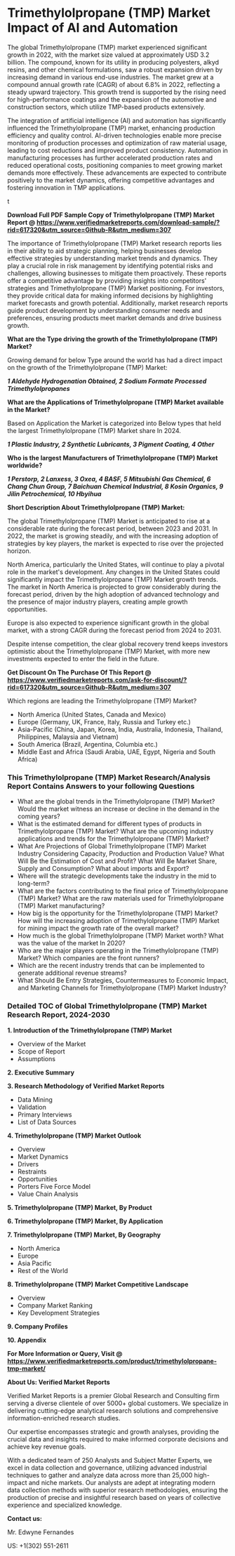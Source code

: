 <meta name="title" content="Global  Trimethylolpropane (TMP) Market Impact of AI and Automation"><meta name="description" content="  The global Trimethylolpropane (TMP) market experienced significant growth in 2022, with the market size valued at approximately USD 3.2 billion. The compound, known "><meta name="title" content=" Trimethylolpropane (TMP) Market Size, Share, Scope, Trends, Growth, Opportunities, Analysis, Forecast"> <h1>Trimethylolpropane (TMP) Market Impact of AI and Automation</h1> <p>The global Trimethylolpropane (TMP) market experienced significant growth in 2022, with the market size valued at approximately USD 3.2 billion. The compound, known for its utility in producing polyesters, alkyd resins, and other chemical formulations, saw a robust expansion driven by increasing demand in various end-use industries. The market grew at a compound annual growth rate (CAGR) of about 6.8% in 2022, reflecting a steady upward trajectory. This growth trend is supported by the rising need for high-performance coatings and the expansion of the automotive and construction sectors, which utilize TMP-based products extensively.</p> <p>The integration of artificial intelligence (AI) and automation has significantly influenced the Trimethylolpropane (TMP) market, enhancing production efficiency and quality control. AI-driven technologies enable more precise monitoring of production processes and optimization of raw material usage, leading to cost reductions and improved product consistency. Automation in manufacturing processes has further accelerated production rates and reduced operational costs, positioning companies to meet growing market demands more effectively. These advancements are expected to contribute positively to the market dynamics, offering competitive advantages and fostering innovation in TMP applications.</p> t</p><p id="" class=""><strong>Download Full PDF Sample Copy of Trimethylolpropane (TMP) Market Report @ <a href="https://www.verifiedmarketreports.com/download-sample/?rid=617320&utm_source=Github-R&utm_medium=307" target="_blank">https://www.verifiedmarketreports.com/download-sample/?rid=617320&utm_source=Github-R&utm_medium=307</a></strong></p><p>The importance of&nbsp;Trimethylolpropane (TMP) Market research reports lies in their ability to aid strategic planning, helping businesses develop effective strategies by understanding market trends and dynamics. They play a crucial role in risk management by identifying potential risks and challenges, allowing businesses to mitigate them proactively. These reports offer a competitive advantage by providing insights into competitors' strategies and Trimethylolpropane (TMP) Market positioning. For investors, they provide critical data for making informed decisions by highlighting market forecasts and growth potential. Additionally, market research reports guide product development by understanding consumer needs and preferences, ensuring products meet market demands and drive business growth.</p><p><strong>What are the&nbsp;Type driving the growth of the Trimethylolpropane (TMP) Market?</strong></p><p id="" class="">Growing demand for below Type around the world has had a direct impact on the growth of the Trimethylolpropane (TMP) Market:</p><em><strong>1 Aldehyde Hydrogenation Obtained, 2 Sodium Formate Processed Trimethylolpropanes</strong></em></p><strong>What are the&nbsp;Applications&nbsp;of Trimethylolpropane (TMP) Market available in the Market?</strong></p><p id="" class="">Based on Application the Market is categorized into Below types that held the largest Trimethylolpropane (TMP) Market share In 2024.</p><em><strong>1 Plastic Industry, 2 Synthetic Lubricants, 3 Pigment Coating, 4 Other</strong></em></p><strong>Who is the largest Manufacturers of Trimethylolpropane (TMP) Market worldwide?</strong></p><p><em><strong>1 Perstorp, 2 Lanxess, 3 Oxea, 4 BASF, 5 Mitsubishi Gas Chemical, 6 Chang Chun Group, 7 Baichuan Chemical Industrial, 8 Kosin Organics, 9 Jilin Petrochemical, 10 Hbyihua</strong></em></p><p id="" class=""><strong>Short Description About Trimethylolpropane (TMP) Market:</strong></p><p>The global Trimethylolpropane (TMP) Market is anticipated to rise at a considerable rate during the forecast period, between 2023 and 2031. In 2022, the market is growing steadily, and with the increasing adoption of strategies by key players, the market is expected to rise over the projected horizon.</p><p>North America, particularly the United States, will continue to play a pivotal role in the market's development. Any changes in the United States could significantly impact the Trimethylolpropane (TMP) Market growth trends. The market in North America is projected to grow considerably during the forecast period, driven by the high adoption of advanced technology and the presence of major industry players, creating ample growth opportunities.</p><p>Europe is also expected to experience significant growth in the global market, with a strong CAGR during the forecast period from 2024 to 2031.</p><p>Despite intense competition, the clear global recovery trend keeps investors optimistic about the Trimethylolpropane (TMP) Market, with more new investments expected to enter the field in the future.</p><p id="" class=""><strong>Get Discount On The Purchase Of This Report @ <a href="https://www.verifiedmarketreports.com/ask-for-discount/?rid=617320&utm_source=Github-R&utm_medium=307" target="_blank">https://www.verifiedmarketreports.com/ask-for-discount/?rid=617320&utm_source=Github-R&utm_medium=307</a></strong></p>Which regions are leading the Trimethylolpropane (TMP) Market?</p><ul><li>North America (United States, Canada and Mexico)</li><li>Europe (Germany, UK, France, Italy, Russia and Turkey etc.)</li><li>Asia-Pacific (China, Japan, Korea, India, Australia, Indonesia, Thailand, Philippines, Malaysia and Vietnam)</li><li>South America (Brazil, Argentina, Columbia etc.)</li><li>Middle East and Africa (Saudi Arabia, UAE, Egypt, Nigeria and South Africa)</li></ul><h3 id="" class="">This Trimethylolpropane (TMP) Market Research/Analysis Report Contains Answers to your following Questions</h3><ul><li>What are the global trends in the Trimethylolpropane (TMP) Market? Would the market witness an increase or decline in the demand in the coming years?</li><li>What is the estimated demand for different types of products in Trimethylolpropane (TMP) Market? What are the upcoming industry applications and trends for the Trimethylolpropane (TMP) Market?</li><li>What Are Projections of Global Trimethylolpropane (TMP) Market Industry Considering Capacity, Production and Production Value? What Will Be the Estimation of Cost and Profit? What Will Be Market Share, Supply and Consumption? What about imports and Export?</li><li>Where will the strategic developments take the industry in the mid to long-term?</li><li>What are the factors contributing to the final price of Trimethylolpropane (TMP) Market? What are the raw materials used for Trimethylolpropane (TMP) Market manufacturing?</li><li>How big is the opportunity for the Trimethylolpropane (TMP) Market? How will the increasing adoption of Trimethylolpropane (TMP) Market for mining impact the growth rate of the overall market?</li><li>How much is the global Trimethylolpropane (TMP) Market worth? What was the value of the market In 2020?</li><li>Who are the major players operating in the Trimethylolpropane (TMP) Market? Which companies are the front runners?</li><li>Which are the recent industry trends that can be implemented to generate additional revenue streams?</li><li>What Should Be Entry Strategies, Countermeasures to Economic Impact, and Marketing Channels for Trimethylolpropane (TMP) Market Industry?</li></ul><h3 id="" class="">Detailed TOC of Global Trimethylolpropane (TMP) Market Research Report, 2024-2030</h3><p id="" class=""><strong>1. Introduction of the Trimethylolpropane (TMP) Market</strong></p><ul><li>Overview of the Market</li><li>Scope of Report</li><li>Assumptions</li></ul><p id="" class=""><strong>2. Executive Summary</strong></p><p id="" class=""><strong>3. Research Methodology of Verified Market Reports</strong></p><ul><li>Data Mining</li><li>Validation</li><li>Primary Interviews</li><li>List of Data Sources</li></ul><p id="" class=""><strong>4. Trimethylolpropane (TMP) Market Outlook</strong></p><ul><li>Overview</li><li>Market Dynamics</li><li>Drivers</li><li>Restraints</li><li>Opportunities</li><li>Porters Five Force Model</li><li>Value Chain Analysis</li></ul><p id="" class=""><strong>5. Trimethylolpropane (TMP) Market, By Product</strong></p><p id="" class=""><strong>6. Trimethylolpropane (TMP) Market, By Application</strong></p><p id="" class=""><strong>7. Trimethylolpropane (TMP) Market, By Geography</strong></p><ul><li>North America</li><li>Europe</li><li>Asia Pacific</li><li>Rest of the World</li></ul><p id="" class=""><strong>8. Trimethylolpropane (TMP) Market Competitive Landscape</strong></p><ul><li>Overview</li><li>Company Market Ranking</li><li>Key Development Strategies</li></ul><p id="" class=""><strong>9. Company Profiles</strong></p><p id="" class=""><strong>10. Appendix</strong></p><p id="" class=""><strong>For More Information or Query, Visit @ <a href="https://www.verifiedmarketreports.com/product/trimethylolpropane-tmp-market/" target="_blank">https://www.verifiedmarketreports.com/product/trimethylolpropane-tmp-market/</a></strong></p><p id="" class=""><strong>About Us: Verified Market Reports</strong></p><p id="" class="">Verified Market Reports is a premier Global Research and Consulting firm serving a diverse clientele of over 5000+ global customers. We specialize in delivering cutting-edge analytical research solutions and comprehensive information-enriched research studies.</p><p id="" class="">Our expertise encompasses strategic and growth analyses, providing the crucial data and insights required to make informed corporate decisions and achieve key revenue goals.</p><p id="" class="">With a dedicated team of 250 Analysts and Subject Matter Experts, we excel in data collection and governance, utilizing advanced industrial techniques to gather and analyze data across more than 25,000 high-impact and niche markets. Our analysts are adept at integrating modern data collection methods with superior research methodologies, ensuring the production of precise and insightful research based on years of collective experience and specialized knowledge.</p><p id="" class=""><strong>Contact us:</strong></p><p id="" class="">Mr. Edwyne Fernandes</p><p id="" class="">US: +1(302) 551-2611</p>